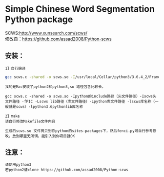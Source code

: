Simple Chinese Word Segmentation Python package
======================
SCWS:http://www.xunsearch.com/scws/<br />
修改自：https://github.com/assad2008/Python-scws

安装：
----
	1】自行编译
```Bash
gcc scws.c -shared -o scws.so -I/usr/local/Cellar/python3/3.6.4_2/Frameworks/Python.framework/Versions/3.6/include/python3.6m -I/usr/local/scws/include/scws -fPIC -L/usr/local/scws/lib/ -L/usr/local/Cellar/python3/3.6.4_2/Frameworks/Python.framework/Versions/3.6/lib/ -lscws -lpython3.6	
```
		
	我的是Mac安装了python2和python3,so 路径包含比较长。
	
	gcc scws.c -shared -o scws.so -Ipython的include路径（头文件路径）-Iscws头文件路径 -fPIC -Lscws lib路径（库文件路径）-Lpython库文件路径 -lscws库名称（一般就是scws）-lpython3.6pythonlib库名称

	2】make
	请自行修改Makefile文件内容

	生成的scws.so 文件拷贝到你python的sites-packages下，然后fenci.py可自行参考修改，放到哪里无所谓，能引入到你项目就OK



注意：
----
	请使用python3
	若python2请clone https://github.com/assad2008/Python-scws

